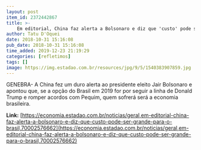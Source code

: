 ```yaml
---
layout: post
item_id: 2372442867
title: >-
    Em editorial, China faz alerta a Bolsonaro e diz que 'custo' pode ser grande para o Brasil
author: Tatu D'Oquei
date: 2018-10-31 15:16:08
pub_date: 2018-10-31 15:16:08
time_added: 2019-12-23 21:19:29
categories: [refletimos]
tags: []
image: https://img.estadao.com.br/resources/jpg/9/5/1540383907859.jpg
---
```


GENEBRA- A China fez um duro alerta ao presidente eleito Jair Bolsonaro e apontou que, se a opção do Brasil em 2019 for por seguir a linha de Donald Trump e romper acordos com Pequim, quem sofrerá será a economia brasileira.

**Link:** [https://economia.estadao.com.br/noticias/geral,em-editorial-china-faz-alerta-a-bolsonaro-e-diz-que-custo-pode-ser-grande-para-o-brasil,70002576662](https://economia.estadao.com.br/noticias/geral,em-editorial-china-faz-alerta-a-bolsonaro-e-diz-que-custo-pode-ser-grande-para-o-brasil,70002576662)

